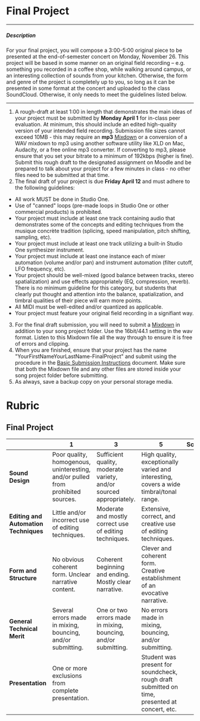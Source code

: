 # Final Project

---

##### Description
  For your final project, you will compose a 3:00-5:00 original piece to be presented at the end-of-semester concert on Monday, November 26. This project will be based in some manner on an original field recording – e.g. something you recorded in a coffee shop, while walking around campus, or an interesting collection of sounds from your kitchen. Otherwise, the form and genre of the project is completely up to you, so long as it can be presented in some format at the concert and uploaded to the class SoundCloud. Otherwise, it only needs to meet the guidelines listed below.

---

1. A rough-draft at least 1:00 in length that demonstrates the main ideas of your project must be submitted by **Monday April 1** for in-class peer evaluation. At minimum, this should include an edited high-quality version of your intended field recording. Submission file sizes cannot exceed 10MB - this may require an **mp3** [Mixdown](../DAW-instructions/mixing-down.md) or a conversion of a WAV mixdown to mp3 using another software utility like XLD on Mac, Audacity, or a free online mp3 converter. If converting to mp3, please ensure that you set your bitrate to a minimum of 192kbps (higher is fine). Submit this rough draft to the designated assignment on Moodle and be prepared to talk about your project for a few minutes in class - no other files need to be submitted at that time.
2. The final draft of your project is due **Friday April 12** and must adhere to the following guidelines:
  * All work MUST be done in Studio One.
  * Use of "canned" loops (pre-made loops in Studio One or other commercial products) is prohibited.
  * Your project must include at least one track containing audio that demonstrates some of the concepts and editing techniques from the musique concrète tradition (splicing, speed manipulation, pitch shifting, sampling, etc).
  * Your project must include at least one track utilizing a built-in Studio One synthesizer instrument.
  * Your project must include at least one instance each of mixer automation (volume and/or pan) and instrument automation (filter cutoff, LFO frequency, etc).
  * Your project should be well-mixed (good balance between tracks, stereo spatialization) and use effects appropriately (EQ, compression, reverb). There is no minimum guideline for this category, but students that clearly put thought and attention into the balance, spatialization, and timbral qualities of their piece will earn more points.
  * All MIDI must be well-edited and/or quantized as applicable.
  * Your project must feature your original field recording in a signifiant way.
3. For the final draft submission, you will need to submit a [Mixdown](../DAW-instructions/mixing-down.md) in addition to your song project folder. Use the 16bit/44.1 setting in the wav format. Listen to this Mixdown file all the way through to ensure it is free of errors and clipping.
4. When you are finished, ensure that your project has the name "YourFirstNameYourLastName-FinalProject" and submit using the procedure in the [Basic Submission Instructions](../DAW-instructions/basic-submission-instructions.md#submitting-a-song) document. Make sure that both the Mixdown file and any other files are stored inside your song project folder before submitting.
5. As always, save a backup copy on your personal storage media.

# Rubric
## Final Project

| | **1** | **3** | **5** | **Score**
| --- | --- | --- | --- | ---
| **Sound Design** | Poor quality, homogenous, uninteresting, and/or pulled from prohibited sources. | Sufficient quality, moderate variety, and/or sourced appropriately. | High quality, exceptionally varied and interesting, covers a wide timbral/tonal range. | |
| **Editing and Automation Techniques** | Little and/or incorrect use of editing techniques. | Moderate and mostly correct use of editing techniques. | Extensive, correct, and creative use of editing techniques. | |
| **Form and Structure** | No obvious coherent form. Unclear narrative content. | Coherent beginning and ending. Mostly clear narrative. | Clever and coherent form. Creative establishment of an evocative narrative. | |
| **General Technical Merit** | Several errors made in mixing, bouncing, and/or submitting. | One or two errors made in mixing, bouncing, and/or submitting. | No errors made in mixing, bouncing, and/or submitting. | |
| **Presentation** | One or more exclusions from complete presentation. | | Student was present for soundcheck, rough draft submitted on time, presented at concert, etc. | | |
